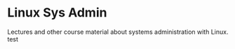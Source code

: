 # Linux Sys Admin

Lectures and other course material about systems administration with Linux.
test
